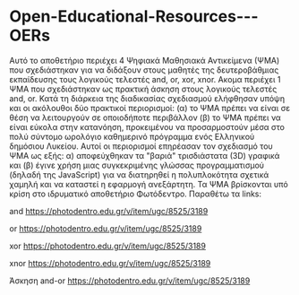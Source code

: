 # Open-Educational-Resources---OERs
Αυτό το αποθετήριο περιέχει 4 Ψηφιακά Μαθησιακά Αντικείμενα (ΨΜΑ) που σχεδιάστηκαν για να διδάξουν στους μαθητές της δευτεροβάθμιας εκπαίδευσης τους λογικούς τελεστές  and, or, xor, xnor. Ακομα περιέχει 1 ΨΜΑ που σχεδιάστηκαν ως πρακτική άσκηση στους λογικούς τελεστές  and, or. Κατά τη διάρκεια της διαδικασίας σχεδιασμού ελήφθησαν υπόψη και οι ακόλουθοι δύο πρακτικοί περιορισμοί: (α) το ΨΜΑ πρέπει να είναι σε θέση να λειτουργούν σε οποιοδήποτε περιβάλλον (β) το ΨΜΑ πρέπει να είναι εύκολα στην κατανόηση, προκειμένου να προσαρμοστούν μέσα στο πολύ σύντομο ωρολόγιο καθημερινό πρόγραμμα ενός Ελληνικού δημόσιου Λυκείου.  Αυτοί οι περιορισμοί επηρέασαν τον σχεδιασμό του ΨΜΑ ως εξής: α) αποφεύχθηκαν τα "βαριά" τρισδιάστατα (3D) γραφικά και (β) έγινε χρήση μιας συγκεκριμένης γλώσσας προγραμματισμού (δηλαδή της JavaScript) για να διατηρηθεί η πολυπλοκότητα σχετικά χαμηλή και να καταστεί η εφαρμογή ανεξάρτητη.
Τα ΨΜΑ βρίσκονται υπό κρίση στο ιδρυματικό αποθετήριο Φωτόδεντρο. Παραθέτω τα links:

and
https://photodentro.edu.gr/v/item/ugc/8525/3189

or
https://photodentro.edu.gr/v/item/ugc/8525/3189

xor
https://photodentro.edu.gr/v/item/ugc/8525/3189

xnor
https://photodentro.edu.gr/v/item/ugc/8525/3189

Άσκηση and-or
https://photodentro.edu.gr/v/item/ugc/8525/3189
